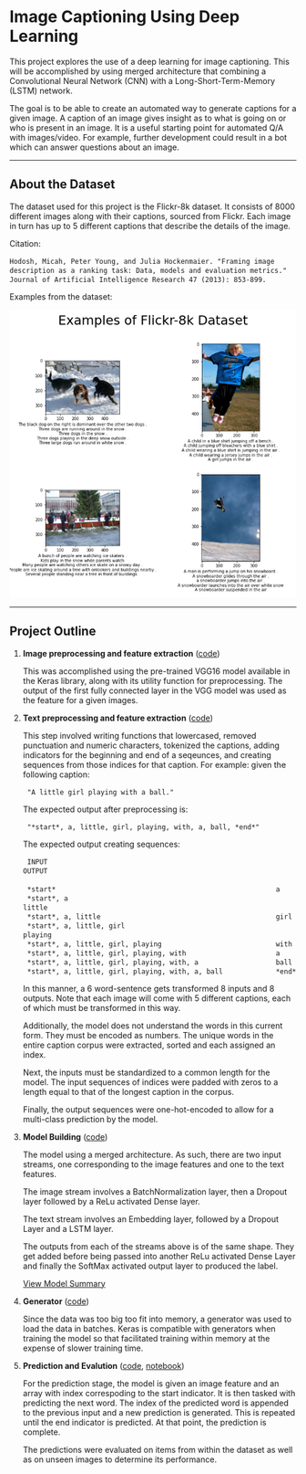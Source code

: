 # **Image Captioning Using Deep Learning**

This project explores the use of a deep learning for image captioning. This will be accomplished by using merged architecture that combining a Convolutional Neural Network (CNN) with a Long-Short-Term-Memory (LSTM) network.

The goal is to be able to create an automated way to generate captions for a given image. A caption of an image gives insight as to what is going on or who is present in an image. It is a useful starting point for automated Q/A with images/video. For example, further development could result in a bot which can answer questions about an image.

---

## **About the Dataset**

The dataset used for this project is the Flickr-8k dataset. It consists of 8000 different images along with their captions, sourced from Flickr. Each image in turn has up to 5 different captions that describe the details of the image.

Citation:

    Hodosh, Micah, Peter Young, and Julia Hockenmaier. "Framing image description as a ranking task: Data, models and evaluation metrics." Journal of Artificial Intelligence Research 47 (2013): 853-899.

Examples from the dataset:

!['Examples From Dataset'](./README_figures/README_fig1.png)

---

## **Project Outline**

1. **Image preprocessing and feature extraction** ([code](./preprocess_images.py))

    This was accomplished using the pre-trained VGG16 model available in the Keras library, along with its utility function for preprocessing. The output of the first fully connected layer in the VGG model was used as the feature for a given images.

2. **Text preprocessing and feature extraction** ([code](./preprocess_text.py))

    This step involved writing functions that lowercased, removed punctuation and numeric characters, tokenized the captions, adding indicators for the beginning and end of a seqeunces, and creating sequences from those indices for that caption. For example: given the following caption:

        "A little girl playing with a ball."

    The expected output after preprocessing is:

        "*start*, a, little, girl, playing, with, a, ball, *end*"

    The expected output creating sequences:

        INPUT                                                        OUTPUT

        *start*                                                      a
        *start*, a                                                   little
        *start*, a, little                                           girl
        *start*, a, little, girl                                     playing
        *start*, a, little, girl, playing                            with
        *start*, a, little, girl, playing, with                      a
        *start*, a, little, girl, playing, with, a                   ball
        *start*, a, little, girl, playing, with, a, ball             *end*

    In this manner, a 6 word-sentence gets transformed 8 inputs and 8 outputs. Note that each image will come with 5 different captions, each of which must be transformed in this way.

    Additionally, the model does not understand the words in this current form. They must be encoded as numbers. The unique words in the entire caption corpus were extracted, sorted and each assigned an index.

    Next, the inputs must be standardized to a common length for the model. The input sequences of indices were padded with zeros to a length equal to that of the longest caption in the corpus.

    Finally, the output sequences were one-hot-encoded to allow for a multi-class prediction by the model.

3. **Model Building** ([code](./deep_learning_model.py))

    The model using a merged architecture. As such, there are two input streams, one corresponding to the image features and one to the text features.

    The image stream involves a BatchNormalization layer, then a Dropout layer followed by a ReLu activated Dense layer.

    The text stream involves an Embedding layer, followed by a Dropout Layer and a LSTM layer.

    The outputs from each of the streams above is of the same shape. They get added before being passed into another ReLu activated Dense Layer and finally the SoftMax activated output layer to produced the label.

    [View Model Summary](./README_figures/README_fig2.png)

4. **Generator** ([code](./deep_learning_model.py))

    Since the data was too big too fit into memory, a generator was used to load the data in batches. Keras is compatible with generators when training the model so that facilitated training within memory at the expense of slower training time.

5. **Prediction and Evalution** ([code](./evaluation.py), [notebook](./Image_Captioning.ipynb))

    For the prediction stage, the model is given an image feature and an array with index correspoding to the start indicator. It is then tasked with predicting the next word. The index of the predicted word is appended to the previous input and a new prediction is generated. This is repeated until the end indicator is predicted. At that point, the prediction is complete.

    The predictions were evaluated on items from within the dataset as well as on unseen images to determine its performance.
